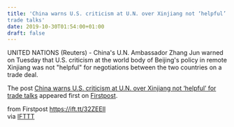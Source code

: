 ```yaml
---
title: 'China warns U.S. criticism at U.N. over Xinjiang not ‘helpful’ for
trade talks'
date: 2019-10-30T01:54:00+01:00
draft: false
---
```


UNITED NATIONS (Reuters) - China's U.N. Ambassador Zhang Jun warned on Tuesday that U.S. criticism at the world body of Beijing's policy in remote Xinjiang was not "helpful" for negotiations between the two countries on a trade deal.

The post [China warns U.S. criticism at U.N. over Xinjiang not ‘helpful’ for trade talks](http://www.firstpost.com/world/china-warns-u-s-criticism-at-u-n-over-xinjiang-not-helpful-for-trade-talks-7570681.html) appeared first on [Firstpost](http://www.firstpost.com).

  
  
from Firstpost https://ift.tt/32ZEEIl  
via [IFTTT](https://ifttt.com/?ref=da&site=blogger)